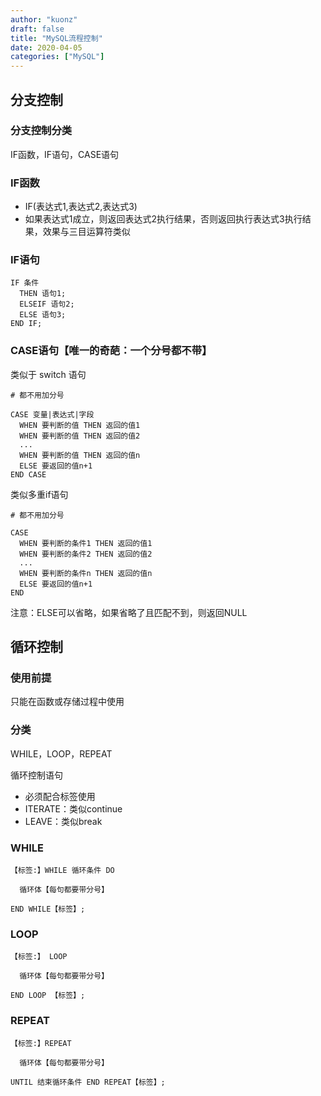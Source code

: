 ```yaml
---
author: "kuonz"
draft: false
title: "MySQL流程控制"
date: 2020-04-05
categories: ["MySQL"]
---
```

  
## 分支控制

### 分支控制分类

IF函数，IF语句，CASE语句

### IF函数

* IF(表达式1,表达式2,表达式3)
* 如果表达式1成立，则返回表达式2执行结果，否则返回执行表达式3执行结果，效果与三目运算符类似

### IF语句

```mysql
IF 条件
  THEN 语句1;
  ELSEIF 语句2;
  ELSE 语句3;
END IF;
```

### CASE语句【唯一的奇葩：一个分号都不带】

类似于 switch 语句

```mysql
# 都不用加分号

CASE 变量|表达式|字段
  WHEN 要判断的值 THEN 返回的值1
  WHEN 要判断的值 THEN 返回的值2
  ...
  WHEN 要判断的值 THEN 返回的值n
  ELSE 要返回的值n+1
END CASE
```

类似多重if语句

```mysql
# 都不用加分号

CASE
  WHEN 要判断的条件1 THEN 返回的值1
  WHEN 要判断的条件2 THEN 返回的值2
  ...
  WHEN 要判断的条件n THEN 返回的值n
  ELSE 要返回的值n+1
END
```

注意：ELSE可以省略，如果省略了且匹配不到，则返回NULL



## 循环控制

### 使用前提

只能在函数或存储过程中使用

### 分类

WHILE，LOOP，REPEAT

循环控制语句
* 必须配合标签使用
* ITERATE：类似continue
* LEAVE：类似break

### WHILE

```mysql
【标签:】WHILE 循环条件 DO

  循环体【每句都要带分号】
    
END WHILE【标签】;
```

### LOOP

```mysql
【标签:】 LOOP

  循环体【每句都要带分号】
    
END LOOP 【标签】;
```

### REPEAT

```mysql
【标签:】REPEAT

  循环体【每句都要带分号】
    
UNTIL 结束循环条件 END REPEAT【标签】;
```

